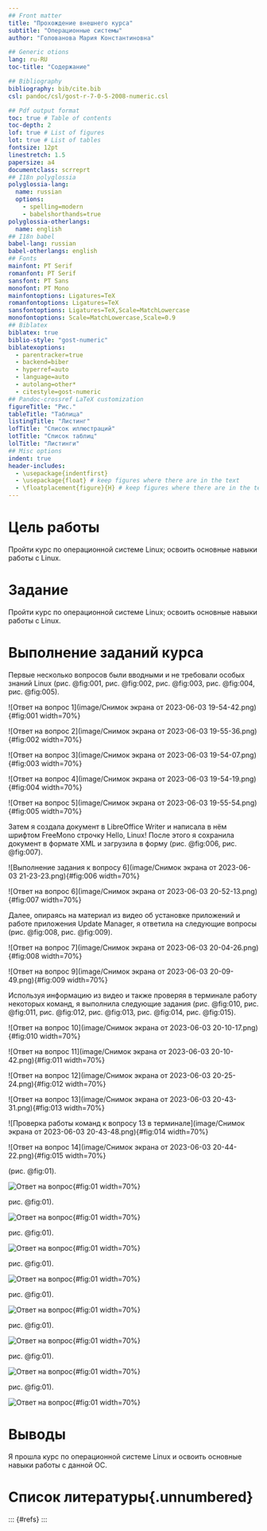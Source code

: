 ```yaml
---
## Front matter
title: "Прохождение внешнего курса"
subtitle: "Операционные системы"
author: "Голованова Мария Константиновна"

## Generic otions
lang: ru-RU
toc-title: "Содержание"

## Bibliography
bibliography: bib/cite.bib
csl: pandoc/csl/gost-r-7-0-5-2008-numeric.csl

## Pdf output format
toc: true # Table of contents
toc-depth: 2
lof: true # List of figures
lot: true # List of tables
fontsize: 12pt
linestretch: 1.5
papersize: a4
documentclass: scrreprt
## I18n polyglossia
polyglossia-lang:
  name: russian
  options:
	- spelling=modern
	- babelshorthands=true
polyglossia-otherlangs:
  name: english
## I18n babel
babel-lang: russian
babel-otherlangs: english
## Fonts
mainfont: PT Serif
romanfont: PT Serif
sansfont: PT Sans
monofont: PT Mono
mainfontoptions: Ligatures=TeX
romanfontoptions: Ligatures=TeX
sansfontoptions: Ligatures=TeX,Scale=MatchLowercase
monofontoptions: Scale=MatchLowercase,Scale=0.9
## Biblatex
biblatex: true
biblio-style: "gost-numeric"
biblatexoptions:
  - parentracker=true
  - backend=biber
  - hyperref=auto
  - language=auto
  - autolang=other*
  - citestyle=gost-numeric
## Pandoc-crossref LaTeX customization
figureTitle: "Рис."
tableTitle: "Таблица"
listingTitle: "Листинг"
lofTitle: "Список иллюстраций"
lotTitle: "Список таблиц"
lolTitle: "Листинги"
## Misc options
indent: true
header-includes:
  - \usepackage{indentfirst}
  - \usepackage{float} # keep figures where there are in the text
  - \floatplacement{figure}{H} # keep figures where there are in the text
---
```


# Цель работы

Пройти курс по операционной системе Linux; освоить основные навыки работы с Linux.

# Задание

Пройти курс по операционной системе Linux; освоить основные навыки работы с Linux.

# Выполнение заданий курса

Первые несколько вопросов были вводными и не требовали особых знаний Linux (рис. @fig:001, рис. @fig:002, рис. @fig:003, рис. @fig:004, рис. @fig:005).

![Ответ на вопрос 1](image/Снимок экрана от 2023-06-03 19-54-42.png){#fig:001 width=70%}

![Ответ на вопрос 2](image/Снимок экрана от 2023-06-03 19-55-36.png){#fig:002 width=70%}

![Ответ на вопрос 3](image/Снимок экрана от 2023-06-03 19-54-07.png){#fig:003 width=70%}

![Ответ на вопрос 4](image/Снимок экрана от 2023-06-03 19-54-19.png){#fig:004 width=70%}

![Ответ на вопрос 5](image/Снимок экрана от 2023-06-03 19-55-54.png){#fig:005 width=70%}

Затем я создала документ в LibreOffice Writer и написала в нём шрифтом FreeMono строчку Hello, Linux! После этого я сохранила документ в формате XML и загрузила в форму (рис. @fig:006, рис. @fig:007).

![Выполнение задания к вопросу 6](image/Снимок экрана от 2023-06-03 21-23-23.png){#fig:006 width=70%}

![Ответ на вопрос 6](image/Снимок экрана от 2023-06-03 20-52-13.png){#fig:007 width=70%}

Далее, опираясь на материал из видео об установке приложений и работе приложения Update Manager, я ответила на следующие вопросы (рис. @fig:008, рис. @fig:009).

![Ответ на вопрос 7](image/Снимок экрана от 2023-06-03 20-04-26.png){#fig:008 width=70%}

![Ответ на вопрос 9](image/Снимок экрана от 2023-06-03 20-09-49.png){#fig:009 width=70%}

Используя информацию из видео и также проверяя в терминале работу некоторых команд, я выполнила следующие задания (рис. @fig:010, рис. @fig:011, рис. @fig:012, рис. @fig:013, рис. @fig:014, рис. @fig:015).

![Ответ на вопрос 10](image/Снимок экрана от 2023-06-03 20-10-17.png){#fig:010 width=70%}

![Ответ на вопрос 11](image/Снимок экрана от 2023-06-03 20-10-42.png){#fig:011 width=70%}

![Ответ на вопрос 12](image/Снимок экрана от 2023-06-03 20-25-24.png){#fig:012 width=70%}

![Ответ на вопрос 13](image/Снимок экрана от 2023-06-03 20-43-31.png){#fig:013 width=70%}

![Проверка работы команд к вопросу 13 в терминале](image/Снимок экрана от 2023-06-03 20-43-48.png){#fig:014 width=70%}

![Ответ на вопрос 14](image/Снимок экрана от 2023-06-03 20-44-22.png){#fig:015 width=70%}


(рис. @fig:01).

![Ответ на вопрос ](image/){#fig:01 width=70%}

рис. @fig:01).

![Ответ на вопрос ](image/){#fig:01 width=70%}

рис. @fig:01).

![Ответ на вопрос ](image/){#fig:01 width=70%}

рис. @fig:01).

![Ответ на вопрос ](image/){#fig:01 width=70%}

рис. @fig:01).

![Ответ на вопрос ](image/){#fig:01 width=70%}

рис. @fig:01).

![Ответ на вопрос ](image/){#fig:01 width=70%}

рис. @fig:01).

![Ответ на вопрос ](image/){#fig:01 width=70%}

рис. @fig:01).

![Ответ на вопрос ](image/){#fig:01 width=70%}



# Выводы

Я прошла курс по операционной системе Linux и освоить основные навыки работы с данной ОС.

# Список литературы{.unnumbered}

::: {#refs}
:::
